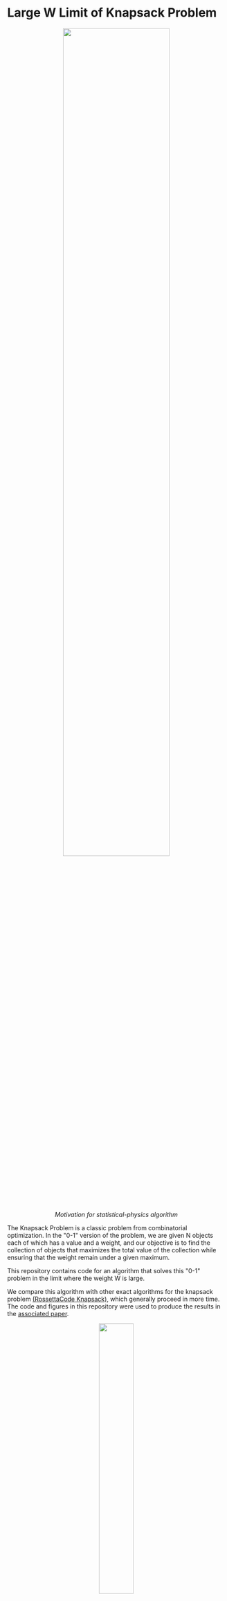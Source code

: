 # Large W Limit of Knapsack Problem

<p align="center">
<img align = "center" src = "https://user-images.githubusercontent.com/8810308/111638380-a53b3400-87d0-11eb-9407-78a613cdd922.png"  onmouseover= "Motivation for statistical physics based algorithm" width = "70%"> </br>
<i>Motivation for statistical-physics algorithm</i>
</p>


The Knapsack Problem is a classic problem from combinatorial optimization. In the "0-1" version of the problem, we are given N objects each of which has a value and a weight, and our objective is to find the collection of objects that maximizes the total value of the collection while ensuring that the weight remain under a given maximum. 

This repository contains code for an algorithm that solves this "0-1" problem in the limit where the weight W is large.

We compare this algorithm with other exact algorithms for the knapsack problem [(RossettaCode Knapsack)](https://rosettacode.org/wiki/Knapsack_problem), which generally proceed in more time. The code and figures in this repository were used to produce the results in the [associated paper](https://arxiv.org/abs/2107.14080).

<p align="center">
<img align = "center" src = "https://user-images.githubusercontent.com/8810308/226074418-6489f356-0438-4845-a687-e273591a5ed1.png"  onmouseover= "The way statistical physics connects known algorithms for KP" width = "40%"></br>
<i>Statistical formalism relates DP and greedy algorithms for KP</i>
</p>


## Knapsack Instance

The following examples are taken from the [`example.ipynb`](https://github.com/mowillia/largeNKP/blob/main/example.ipynb) file. Run the entire file to reproduce all of the results below. 

In the following examples, we will use the item list, weights, values, and weight limits given as follows.
```
items = (
    ("map", 9, 150), ("compass", 13, 35), ("water", 153, 200), ("sandwich", 50, 160),
    ("glucose", 15, 60), ("tin", 68, 45), ("banana", 27, 60), ("apple", 39, 40),
    ("cheese", 23, 30), ("beer", 52, 10), ("suntan cream", 11, 70), ("camera", 32, 30),
    ("t-shirt", 24, 15), ("trousers", 48, 10), ("umbrella", 73, 40),
    ("waterproof trousers", 42, 70), ("waterproof overclothes", 43, 75),
    ("note-case", 22, 80), ("sunglasses", 7, 20), ("towel", 18, 12),
    ("socks", 4, 50), ("book", 30, 10),
    )

# defining weight and value vectors and weight limit
weight_vec = np.array([item[1] for item in items])
value_vec = np.array([item[2] for item in items])
Wlimit = 400

# defining instance of problem
KP_camping = KnapsackProblem(weights = weight_vec, values = value_vec, limit = Wlimit)
```

These values are taken from the problem statement in [RossettaCode Knapsack: 0-1](https://rosettacode.org/wiki/Knapsack_problem/0-1)

## Running Large W algorithm

Given weights, values, and a limit, the large W algorithm outputs a list of 1s and 0 corresponding to putting the respective item in the list in the knapsack (output of 1) or leaving said item out (output of 0). From such a list, we can output the final collection of items in the knapsack. To run the algorithm, execute the following code after defining the item list above.

```
soln = KP_camping.largeW_algorithm()
for k in range(len(soln)):
    if soln[k] == 1:
        print(items[k][0])
        
```

```
>>>
map
compass
water
sandwich
glucose
banana
suntan cream
waterproof trousers
waterproof overclothes
note-case
sunglasses
socks
```
This result reproduces the solution given in [RossettaCode Knapsack: 0-1](https://rosettacode.org/wiki/Knapsack_problem/0-1). To apply the algorithm to other knapsack problem instances, replace the values, weights, and limit in the [`example.ipynb`](https://github.com/mowillia/largeNKP/blob/main/example.ipynb) file with the respective quantities for your chosen instance. 

## Plotting potential function

The potential function for the zero-one knapsack problem is 
```
FN_zero_one = lambda z, weights, values, limit, T: - limit*np.log(z)-np.log(1-z) + np.sum(np.log(1+z**(weights)*np.exp(values/T)))
```
This function gives a continuous representation of the standard discrete optimization objective. If the function has a local minimum, then the large N algorithm can solve the knapsack problem. This minimum depends on temperature, and as the temperature is lowered the minimum better defines an optimal solution for the knapsack problem. To plot the potential function for the above instance, execute the following code. 

```
KP_camping.plot_potential(T = 1.5)
>>>
```
<p align="center">
<img align = "middle" src = "https://user-images.githubusercontent.com/8810308/111629285-84221580-87c7-11eb-9486-6828c446040d.png" width = "40%">
</p>

## Plotting total value as a function of temperature

To plot the calculated total value as a function of temperature, execute the following code

```
KP_camping.plot_value_vs_temp(temp_low=1.0, temp_high = 60.0)
>>>
```
<p align="center">
<img align = "middle" src = "https://user-images.githubusercontent.com/8810308/111698215-f5d08280-880c-11eb-8361-330a35755881.png" width = "40%">
</p>

This plot uses the nonzero-temperature algorithm to compute the object composition for each temperature between `temp_low` and `temp_high` and then computes the total value of that composition. We see that as temperature is lowered, the total value of the collection increases until it presumably has reached its maximum value. 

## Algorithm comparison plots

In the original paper, we compare the performance of various classic knapsack problem algorithms to the proposed algorithm. The algorithms we compare are

- **Brute Force**(`brute_force`): Involves listing all possible combinations of items, computing the total weights and total values of each combination and selecting the combination with the highest value with a weight below the stated limit. 

- **Dynamical Programming Solution**(`knapsack_dpV`):  Standard recursive solution to the problem which involves storing sub-problem solutions in matrix elements

- **Fully Polynomial Time Approximate Solution (FPTAS)**(`fptas`):  Algorithm that is polynomial time in the number of elements and which has a tunable accuracy

- **Greedy Algorithm**(`greedy`):  Involves computing the ratio of weights to volumes for each object and filling in the collection until the max weight is reached. 

- **Simulated Annealing**(`simannl_knapsack`):   Involves representing the system computationally as a statistical physics one and then "annealing" the system to low temperatures. 

- **Exact $Z$ Algorithm:**(`exact_z_algorithm`) Algortihm based on computing the exact partition function recursively for a particular temperature

- **Large W Algorithm (T=0):**(`largeW_algorithm`)  Algorithm proposed in paper; based on statistical physics representation of the system at $T=0$

- **Large W Algorithm (T\=0):**(`largeW_algorithm`)  Algorithm proposed in paper; on statistical physics representation of the system at $T \neq 0$

A quick comparison of these algorithms for the problem instance shown above is given by the following code. 

Assembling needed algorithms and modules
```
from classic_algos import (brute_force, 
                           knapsack01_dpV, 
                           fptas, 
                           greedy, 
                           simann_knapsack)
from largeN_algo import zero_one_algorithm

from tabulate import tabulate
from collections import defaultdict

import time
```
Defining dictionary of algorithms and empty dictionary for results
```
# dictionary of algorithm names and functions
algo_name_dict = {'Brute': KP_camping.brute_force,
                  'DP': KP_camping.knapsack01_dpV,
                  'FPTAS': KP_camping.fptas,
                  'Greedy': KP_camping.greedy,
                  'Annealing': KP_camping.simann_knapsack,
                  'Exact Z': KP_camping.exact_z_algorithm,
                  'Large W (T=0)': KP_camping.largeW_algorithm,
                  'Large W (T/=0)': KP_camping.largeW_algorithm}

# dictionary of algorithm names and results
results_name_dict = defaultdict(lambda: list())
```
Running algorithm and creating table of results
```
for name, func in algo_name_dict.items():
    start_clock = time.time()
    if name == 'Large W (T/=0)':
        soln = func(T=1.0)
    else:    
        soln = func()    
    
    # calculating values
    tot_value = str(round(np.dot(value_vec, soln), 0))
    tot_weight = str(round(np.dot(weight_vec, soln), 0))
    time_calc = str(round(time.time()-start_clock, 5)) 
    
    # assembling results
    results_name_dict[name] = [name, tot_value, tot_weight, time_calc]
    
# creating table of results
tabular_results = []
for k, v in results_name_dict.items():
    tabular_results.append(v) 
```
Printing Table
```
print(tabulate(tabular_results, ["Algorithm", "Value", "Weight", "Time (sec)"], tablefmt="grid"))
>>>

Stopping annealing because error tolerance was reached
+----------------+---------+-----------+--------------+
| Algorithm      |   Value |   Weight  |   Time (sec) |
+================+=========+===========+==============+
| Brute          |    1030 |       396 |     17.7323  |
+----------------+---------+-----------+--------------+
| DP             |    1030 |       396 |      0.00288 |
+----------------+---------+-----------+--------------+
| FPTAS          |    1030 |       396 |      0.00203 |
+----------------+---------+-----------+--------------+
| Greedy         |    1030 |       396 |      5e-05   |
+----------------+---------+-----------+--------------+
| Annealing      |     945 |       396 |      0.06043 |
+----------------+---------+-----------+--------------+
| Exact Z        |    1030 |       396 |      0.05562 |
+----------------+---------+-----------+--------------+
| Large W (T=0)  |    1030 |       396 |      0.00097 |
+----------------+---------+-----------+--------------+
| Large W (T/=0) |    1030 |       396 |      0.03297 |
+----------------+---------+-----------+--------------+


```
We see that both large W algorithms yield the correct result, though they are not the fastest algorithms for this instance. 

## Jupyter notebooks associated with paper

The notebooks that reproduce the figures and tables in the paper are as follows

**

**Main Notebooks**
- [`potential_landscape.ipynb`](https://github.com/mowillia/largeNKP/blob/main/potential_landscape.ipynb): Reproduces Figure 2(a); Runs in < 1 minute
- [`total_value_vs_temperature.ipynb`](https://github.com/mowillia/largeNKP/blob/main/total_value_vs_temperature.ipynb): Reproduces Figure 2(b); Runs in < 1 minute
- Algorithm Comparison Notebooks
    - [`algorithm_comparisons_circle.ipynb`](https://github.com/mowillia/largeNKP/blob/main/algorithm_comparisons_circle.ipynb): Reproduces Figures 3(a), 3(b), and 3(c);  Runs in < 20 minutes
    - [`algorithm_comparisons_spanner.ipynb`](https://github.com/mowillia/largeNKP/blob/main/algorithm_comparisons_spanner.ipynb): Reproduces Figure 3(d), 3(e), and 3(f);  Runs in < 20 minutes
    - [`algorithm_comparisons_profit_ceiling.ipynb`](https://github.com/mowillia/largeNKP/blob/main/algorithm_comparisons_profit_ceiling.ipynb): Reproduces Figures 5(a), (b), and (c);  Runs in < 20 minutes
    - [`algorithm_comparisons_multi_strong.ipynb`](https://github.com/mowillia/largeNKP/blob/main/algorithm_comparisons_multi_strong.ipynb): Reproduces Figures 5(d), (e), and (f);  Runs in < 20 minutes
    - *All of the algorithm comparison notebooks include a computation of the the "norm. ratio. diff." for that instance. These computations affirm Eq. (51) in the paper. 

**Additional Notebooks**
- [`example.ipynb`](https://github.com/mowillia/largeNKP/blob/main/example.ipynb): Not referenced in paper; Example file for the current readme.
- [`root_finding_algos.ipynb`](https://github.com/mowillia/largeNKP/blob/main/root_finding_algos.ipynb): Not referenced in paper; Notebook for testing various root-finding algorithms
- [`algorithm_comparisons.ipynb`](https://github.com/mowillia/largeNKP/blob/main/algorithm_comparisons.ipynb): Not referenced in paper; Applies algorithms to easy instance of the KP
- [`dynamic_partition_function.ipynb`](https://github.com/mowillia/largeNKP/blob/main/dynamic_partition_function.ipynb): Not referenced in paper;  Shows how to use dynamic programming to compute the partition function and solution of KP for easy instance
- [`dynamic_partition_comparisons.ipynb`](https://github.com/mowillia/largeNKP/blob/main/dynamic_partition_comparisons.ipynb): Not referenced in paper;  Compares the accuracy and computation time of the exact partition function solution to the KP and the dynamic programing solution to the KP


## Acknowledgments
Work completed in [Jellyfish Research](https://jellyfish.co/).



